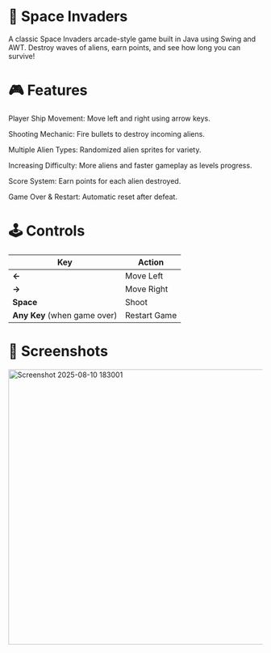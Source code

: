 
# 🚀 Space Invaders

A classic Space Invaders arcade-style game built in Java using Swing and AWT.
Destroy waves of aliens, earn points, and see how long you can survive!

# 🎮 Features
Player Ship Movement: Move left and right using arrow keys.

Shooting Mechanic: Fire bullets to destroy incoming aliens.

Multiple Alien Types: Randomized alien sprites for variety.

Increasing Difficulty: More aliens and faster gameplay as levels progress.

Score System: Earn points for each alien destroyed.

Game Over & Restart: Automatic reset after defeat.

# 🕹 Controls

| Key                          | Action       |
| ---------------------------- | ------------ |
| **←**                        | Move Left    |
| **→**                        | Move Right   |
| **Space**                    | Shoot        |
| **Any Key** (when game over) | Restart Game |

# 📸 Screenshots
<img width="514" height="544" alt="Screenshot 2025-08-10 183001" src="https://github.com/user-attachments/assets/662f39ae-efce-4287-b37f-ebea3d6c956e" />
